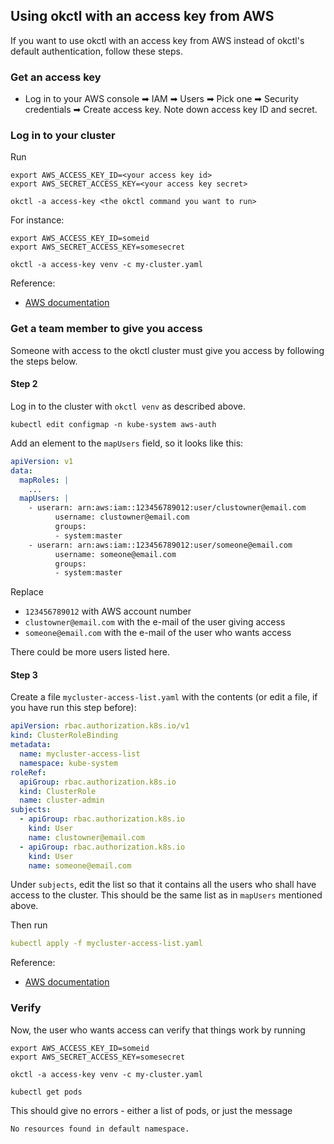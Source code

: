 ## Using okctl with an access key from AWS

If you want to use okctl with an access key from AWS instead of okctl's default authentication, follow these steps.

### Get an access key

* Log in to your AWS console ➡ IAM ➡ Users ➡ Pick one ➡ Security credentials ➡ Create access key. Note down access key ID and secret.

### Log in to your cluster

Run

```shell
export AWS_ACCESS_KEY_ID=<your access key id>
export AWS_SECRET_ACCESS_KEY=<your access key secret>

okctl -a access-key <the okctl command you want to run> 
```

For instance:

```shell
export AWS_ACCESS_KEY_ID=someid
export AWS_SECRET_ACCESS_KEY=somesecret

okctl -a access-key venv -c my-cluster.yaml 
```

Reference:

* [AWS documentation](https://docs.aws.amazon.com/cli/latest/userguide/cli-configure-envvars.html)

### Get a team member to give you access

Someone with access to the okctl cluster must give you access by following the steps below.

#### Step 2

Log in to the cluster with `okctl venv` as described above.

```shell
kubectl edit configmap -n kube-system aws-auth
```

Add an element to the `mapUsers` field, so it looks like this:

```yaml
apiVersion: v1
data:
  mapRoles: |
    ...
  mapUsers: |
    - userarn: arn:aws:iam::123456789012:user/clustowner@email.com
          username: clustowner@email.com
          groups:
          - system:master
    - userarn: arn:aws:iam::123456789012:user/someone@email.com
          username: someone@email.com
          groups:
          - system:master
```

Replace

* `123456789012` with AWS account number
* `clustowner@email.com` with the e-mail of the user giving access 
* `someone@email.com` with the e-mail of the user who wants access 

There could be more users listed here.

#### Step 3

Create a file `mycluster-access-list.yaml` with the contents (or edit a file, if you have run this step before):

```yaml
apiVersion: rbac.authorization.k8s.io/v1
kind: ClusterRoleBinding
metadata:
  name: mycluster-access-list
  namespace: kube-system
roleRef:
  apiGroup: rbac.authorization.k8s.io
  kind: ClusterRole
  name: cluster-admin
subjects:
  - apiGroup: rbac.authorization.k8s.io
    kind: User
    name: clustowner@email.com
  - apiGroup: rbac.authorization.k8s.io
    kind: User
    name: someone@email.com

```

Under `subjects`, edit the list so that it contains all the users who shall have access to the cluster. This should be
the same list as in `mapUsers` mentioned above.

Then run

```yaml
kubectl apply -f mycluster-access-list.yaml
```

Reference:

* [AWS documentation](https://docs.aws.amazon.com/eks/latest/userguide/add-user-role.html)

### Verify

Now, the user who wants access can verify that things work by running

```shell
export AWS_ACCESS_KEY_ID=someid
export AWS_SECRET_ACCESS_KEY=somesecret

okctl -a access-key venv -c my-cluster.yaml

kubectl get pods
```

This should give no errors - either a list of pods, or just the message

```
No resources found in default namespace.
```
